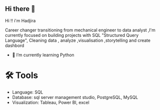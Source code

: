 ## Hi there 👋

Hi !! i'm Hadjira 

  Career changer transitioning from mechanical engineer to data analyst ,I'm currently focused on building projects with SQL "Structured Query Language", 
Cleaning data ,  analyze ,visualisation ,storytelling and create dashbord 


- 🌱 I’m currently learning Python 

# 🛠️ Tools
- Language: SQL
- Database: sql server management studio, PostgreSQL, MySQL
- Visualization: Tableau, Power BI, excel


  

